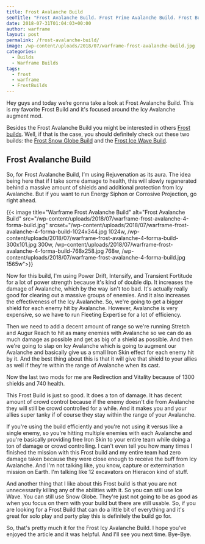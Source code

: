```yaml
---
title: Frost Avalanche Build
seoTitle: "Frost Avalanche Build. Frost Prime Avalanche Build. Frost Builds"
date: 2018-07-31T01:04:03+00:00
author: warframe
layout: post
permalink: /frost-avalanche-build/
image: /wp-content/uploads/2018/07/warframe-frost-avalanche-build.jpg
categories:
  - Builds
  - Warframe Builds
tags:
  - frost
  - warframe
  - FrostBuilds
---
```

Hey guys and today we’re gonna take a look at Frost Avalanche Build. This is my favorite Frost Build and it's focused around the Icy Avalanche augment mod.<!--more-->

Besides the Frost Avalanche Build you might be interested in others [Frost builds](/warframe-builds/ "Warframe Frost Builds"). Well, if that is the case, you should definitely check out these two builds: the [Frost Snow Globe Build](/frost-snow-globe-build/ "Warframe Frost Snow Globe Build") and the [Frost Ice Wave Build](/frost-ice-wave-build/ "Warframe Frost Ice Wave Build").

## Frost Avalanche Build
So, for Frost Avalanche Build, I’m using Rejuvenation as its aura. The idea being here that if I take some damage to health, this will slowly regenerated behind a massive amount of shields and additional protection from Icy Avalanche. But if you want to run Energy Siphon or Corrosive Projection, go right ahead.

{{< image title="Warframe Frost Avalanche Build" alt="Frost Avalanche Build" src="/wp-content/uploads/2018/07/warframe-frost-avalanche-4-forma-build.jpg" srcset="/wp-content/uploads/2018/07/warframe-frost-avalanche-4-forma-build-1024x344.jpg 1024w, /wp-content/uploads/2018/07/warframe-frost-avalanche-4-forma-build-300x101.jpg 300w, /wp-content/uploads/2018/07/warframe-frost-avalanche-4-forma-build-768x258.jpg 768w, /wp-content/uploads/2018/07/warframe-frost-avalanche-4-forma-build.jpg 1565w">}}

Now for this build, I'm using Power Drift, Intensify, and Transient Fortitude for a lot of power strength because it's kind of double dip. It increases the damage of Avalanche, which by the way isn't too bad. It's actually really good for clearing out a massive groups of enemies. And it also increases the effectiveness of the Icy Avalanche. So, we're going to get a bigger shield for each enemy hit by Avalanche. However, Avalanche is very expensive, so we have to run Fleeting Expertise for a lot of efficiency.

Then we need to add a decent amount of range so we're running Stretch and Augur Reach to hit as many enemies with Avalanche so we can do as much damage as possible and get as big of a shield as possible. And then we're going to slap on Icy Avalanche which is going to augment our Avalanche and basically give us a small Iron Skin effect for each enemy hit by it. And the best thing about this is that it will give that shield to your allies as well if they're within the range of Avalanche when its cast. 

Now the last two mods for me are Redirection and Vitality because of 1300 shields and 740 health.

This Frost Build is just so good. It does a ton of damage. It has decent amount of crowd control because if the enemy doesn't die from Avalanche they will still be crowd controlled for a while. And it makes you and your allies super tanky if of course they stay within the range of your Avalanche. 

If you're using the build efficiently and you're not using it versus like a single enemy, so you're hitting multiple enemies with each Avalanche and you're basically providing free Iron Skin to your entire team while doing a ton of damage or crowd controlling. I can't even tell you how many times I finished the mission with this Frost build and my entire team had zero damage taken because they were close enough to receive the buff from Icy Avalanche. And I'm not talking like, you know, capture or extermination mission on Earth. I'm talking like 12 excavators on Hieracon kind of stuff. 

And another thing that I like about this Frost build is that you are not unnecessarily killing any of the abilities with it. So you can still use Ice Wave. You can still use Snow Globe. They're just not going to be as good as when you focus on them with your build but there are still usable. So, if you are looking for a Frost Build that can do a little bit of everything and it's great for solo play and party play this is definitely the build go for. 

So, that's pretty much it for the Frost Icy Avalanche Build. I hope you've enjoyed the article and it was helpful. And I'll see you next time. Bye-Bye.